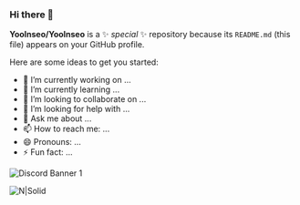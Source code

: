 ### Hi there 👋

 
**YooInseo/YooInseo** is a ✨ _special_ ✨ repository because its `README.md` (this file) appears on your GitHub profile.

Here are some ideas to get you started:

- 🔭 I’m currently working on ...
- 🌱 I’m currently learning ...
- 👯 I’m looking to collaborate on ...
- 🤔 I’m looking for help with ...
- 💬 Ask me about ...
- 📫 How to reach me: ...
- 😄 Pronouns: ...
- ⚡ Fun fact: ...

<img src="https://discordapp.com/api/guilds/1003489426573377707/widget.png?style=banner1" alt="Discord Banner 1"/>

 
 
![N|Solid](https://media.discordapp.net/attachments/992345732881326111/1004857268547878942/1.png?width=1194&height=672)
